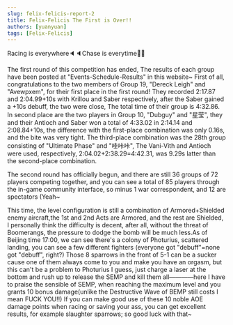 ```yaml
---
slug: felix-felicis-report-2
title: Felix-Felicis The First is Over!!
authors: [yuanyuan]
tags: [Felix-Felicis]
---
```


Racing is everywhere🔈🔈Chase is everytime🎉🎉

The first round of this competition has ended, The results of each group have been posted at "Events-Schedule-Results" in this website~ First of all, congratulations to the two members of Group 19, "Dereck Leigh" and "Avewpxem", for their first place in the first round! They recorded 2:17.87 and 2:04.99+10s with Krillou and Saber respectively, after the Saber gained a +10s debuff, the two were close, The total time of their group is 4:32.86. In second place are the two players in Group 10, "Dubguy" and "星莹", they and their Antioch and Saber won a total of 4:33.02 in 2:14.14 and 2:08.84+10s, the difference with the first-place combination was only 0.16s, and the bite was very tight. The third-place combination was the 28th group consisting of "Ultimate Phase" and "哇咔咔", The Vani-Vith and Antioch were used, respectively, 2:04.02+2:38.29=4:42.31, was 9.29s latter than the second-place combination.

The second round has officially begun, and there are still 36 groups of 72 players competing together, and you can see a total of 85 players through the in-game community interface, so minus 1 war correspondent, and 12 are spectators (Yeah~

This time, the level configuration is still a combination of Armored+Shielded enemy aircraft,the 1st and 2nd Acts are Armored, and the rest are Shielded, I personally think the difficulty is decent, after all, without the threat of Boomerangs, the pressure to dodge the bomb will be much less.As of Beijing time 17:00, we can see there's a colony of Photurius, scattered landing, you can see a few different fighters (everyone got "debuff"=none got "debuff", right?) Those 8 sparrows in the front of 5-1 can be a sucker cause one of them always come to you and make you have an orgasm, but this can't be a problem to Photurius I guess, just charge a laser at the bottom and rush up to release the SEMP and kill them all————here I have to praise the sensible of SEMP, when reaching the maximum level and you grants 10 bonus damage(unlike the Destructive Wave of BEMP still costs I mean FUCK YOU!!) If you can make good use of these 10 noble AOE damage points when racing or saving your ass, you can get excellent results, for example slaughter sparrows; so good luck with that~
